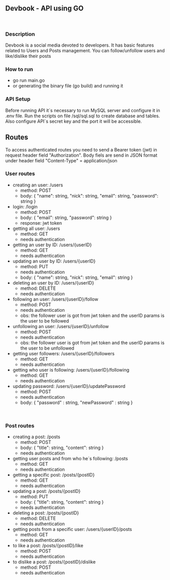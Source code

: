 ## Devbook - API using GO
&nbsp;

### Description
Devbook is a social media devoted to developers. It has basic features related to Users and Posts management.
You can follow/unfollow users and like/dislike their posts
&nbsp;
&nbsp;

### How to run
- go run main.go
&nbsp;
- or generating the binary file (go build) and running it
&nbsp;
&nbsp;


### API Setup
Before running API it´s necessary to run MySQL server and configure it in .env file. Run the scripts on file /sql/sql.sql to create database and tables. Also configure API´s secret key and the port it will be accessible.
&nbsp;
&nbsp;


## Routes
To access authenticated routes you need to send a Bearer token (jwt) in request header field "Authorization". Body fiels are send in JSON format under header field "Content-Type" = application/json
&nbsp;

### User routes
- creating an user: /users
  - method: POST
  - body: {
    "name": string, "nick": string, "email": string, "password": string
  }
- login: /login
  - method: POST
  - body: {
    "email": string, "password": string
  }
  - response: jwt token
- getting all user: /users
  - method: GET
  - needs authentication
- getting an user by ID: /users/{userID}
  - method: GET
  - needs authentication
- updating an user by ID: /users/{userID}
  - method: PUT
  - needs authentication
  - body: {
    "name": string, "nick": string, "email": string
  }
- deleting an user by ID: /users/{userID}
  - method: DELETE
  - needs authentication
- following an user: /users/{userID}/follow
  - method: POST
  - needs authentication
  - obs: the follower user is got from jwt token and the userID params is the user to be followed
- unfollowing an user: /users/{userID}/unfollow
  - method: POST
  - needs authentication
  - obs: the follower user is got from jwt token and the userID params is the user to be unfollowed
- getting user followers: /users/{userID}/followers
  - method: GET
  - needs authentication
- getting who user is following: /users/{userID}/following
  - method: GET
  - needs authentication
- updating password: /users/{userID}/updatePassword
  - method: POST
  - needs authentication
  - body: {
    "password" : string, "newPassword" : string
  }

&nbsp;
&nbsp;
### Post routes
- creating a post: /posts
  - method: POST
  - body: {
    "title": string, "content": string
  }
  - needs authentication
- getting user posts and from who he´s following: /posts
  - method: GET
  - needs authentication
- getting a specific post: /posts/{postID}
  - method: GET
  - needs authentication
- updating a post: /posts/{postID}
  - method: PUT
  - body: {
    "title": string, "content": string
  }
  - needs authentication
- deleting a post: /posts/{postID}
  - method: DELETE
  - needs authentication
- getting posts from a specific user: /users/{userID}/posts
  - method: GET
  - needs authentication
- to like a post: /posts/{postID}/like
  - method: POST
  - needs authentication
- to dislike a post: /posts/{postID}/dislike
  - method: POST
  - needs authentication